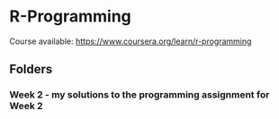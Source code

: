 # R-Programming
Course available: https://www.coursera.org/learn/r-programming

## Folders
### Week 2 - my solutions to the programming assignment for Week 2